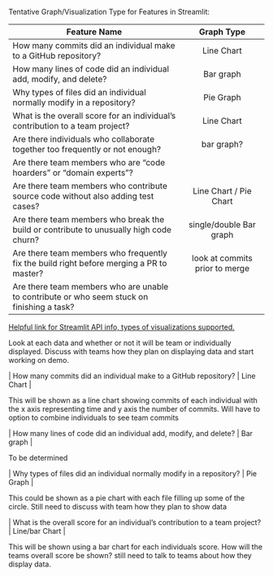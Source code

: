 Tentative Graph/Visualization Type for Features in Streamlit:

| Feature Name        | Graph Type           |
| ------------- |:-------------:|
| How many commits did an individual make to a GitHub repository?      | Line Chart |
| How many lines of code did an individual add, modify, and delete?      | Bar graph     |
| Why types of files did an individual normally modify in a repository? | Pie Graph     |  
| What is the overall score for an individual’s contribution to a team project? | Line Chart |
| Are there individuals who collaborate together too frequently or not enough? |bar graph? |
| Are there team members who are “code hoarders” or “domain experts”? | |
| Are there team members who contribute source code without also adding test cases? | Line Chart / Pie Chart |
| Are there team members who break the build or contribute to unusually high code churn? | single/double Bar graph |
| Are there team members who frequently fix the build right before merging a PR to master? | look at commits prior to merge |
| Are there team members who are unable to contribute or who seem stuck on finishing a task? | |


[Helpful link for Streamlit API info, types of visualizations supported.](https://docs.streamlit.io/api.html)



Look at each data and whether or not it will be team or individually displayed.
Discuss with teams how they plan on displaying data and start working on demo.


| How many commits did an individual make to a GitHub repository? | Line Chart |

This will be shown as a line chart showing commits of each individual with the
x axis representing time and y axis the number of commits. Will have to option
to combine individuals to see team commits

| How many lines of code did an individual add, modify, and delete? | Bar graph |

To be determined

| Why types of files did an individual normally modify in a repository? | Pie Graph |  

This could be shown as a pie chart with each file filling up some of the circle.
Still need to discuss with team how they plan to show data

| What is the overall score for an individual’s contribution to a team project? | Line/bar Chart |

This will be shown using a bar chart for each individuals score. How will the
teams overall score be shown? still need to talk to teams about how they display 
data.
